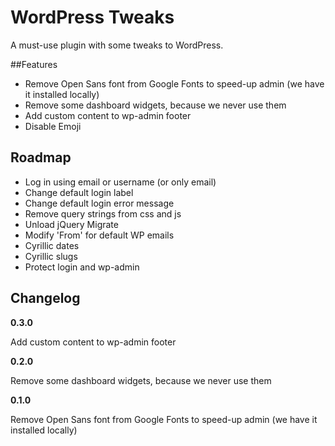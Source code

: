 # WordPress Tweaks

A must-use plugin with some tweaks to WordPress.

##Features

- Remove Open Sans font from Google Fonts to speed-up admin (we have it installed locally)
- Remove some dashboard widgets, because we never use them
- Add custom content to wp-admin footer
- Disable Emoji

## Roadmap

- Log in using email or username (or only email)
- Change default login label
- Change default login error message
- Remove query strings from css and js
- Unload jQuery Migrate
- Modify 'From' for default WP emails
- Cyrillic dates
- Cyrillic slugs
- Protect login and wp-admin

## Changelog

**0.3.0**

Add custom content to wp-admin footer

**0.2.0**

Remove some dashboard widgets, because we never use them

**0.1.0**

Remove Open Sans font from Google Fonts to speed-up admin (we have it installed locally)
